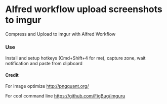 Alfred workflow upload screenshots to imgur
=====================

Compress and Upload to imgur with Alfred Workflow


### Use

Install and setup hotkeys (Cmd+Shift+4 for me), capture zone, wait notification and paste from clipboard

#### Credit

For image optimize
http://pngquant.org/

For cool command line
https://github.com/FigBug/imguru
